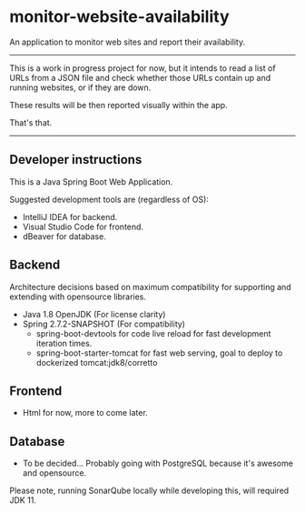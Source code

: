 # monitor-website-availability
An application to monitor web sites and report their availability.

--- 
This is a work in progress project for now, but it intends to read a list of URLs from a JSON file and check whether those URLs contain up and running websites, or if they are down.

These results will be then reported visually within the app.

That's that.

---

## Developer instructions

This is a Java Spring Boot Web Application.

Suggested development tools are (regardless of OS):
* IntelliJ IDEA for backend.
* Visual Studio Code for frontend.
* dBeaver for database.


## Backend

Architecture decisions based on maximum compatibility for supporting and extending with opensource libraries.

* Java 1.8 OpenJDK (For license clarity)
* Spring 2.7.2-SNAPSHOT (For compatibility)
  * spring-boot-devtools for code live reload for fast development iteration times.
  * spring-boot-starter-tomcat for fast web serving, goal to deploy to dockerized tomcat:jdk8/corretto

## Frontend
* Html for now, more to come later.

## Database
* To be decided... Probably going with PostgreSQL because it's awesome and opensource.


Please note, running SonarQube locally while developing this, will required JDK 11.
  